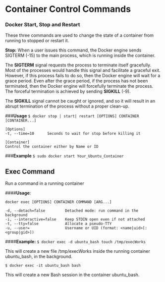 # Container Control Commands

### Docker Start, Stop and Restart
These three commands are used to change the state of a container from running to stopped or restart it.

**Stop:** When a user issues this command, the Docker engine sends SIGTERM (-15) to the main process, which is running inside the container.

The **SIGTERM** signal requests the process to terminate itself gracefully. Most of the processes would handle this signal and facilitate a graceful exit. However, if this process fails to do so, then the Docker engine will wait for a grace period. Even after the grace period, if the process has not been terminated, then the Docker engine will forcefully terminate the process. The forceful termination is achieved by sending **SIGKILL** (-9).

The **SIGKILL** signal cannot be caught or ignored, and so it will result in an abrupt termination of the process without a proper clean-up.

###**Usage**
```$ docker stop | start| restart [OPTIONS] CONTAINER [CONTAINER...]``` 

    [Options]
    -t, --time=10      Seconds to wait for stop before killing it
    
    [Container]	
    Control the container either by Name or ID

###**Example**
```$ sudo docker start Your_Ubuntu_Container```

## Exec Command

Run a command in a running container

####**Usage**:

```docker exec [OPTIONS] CONTAINER COMMAND [ARG...]```

    -d, --detach=false         Detached mode: run command in the background
    -i, --interactive=false    Keep STDIN open even if not attached
    -t, --tty=false            Allocate a pseudo-TTY
    -u, --user=                Username or UID (format: <name|uid>[:<group|gid>])
    
####**Example:**
```$ docker exec -d ubuntu_bash touch /tmp/execWorks```

This will create a new file /tmp/execWorks inside the running container ubuntu_bash, in the background.

```$ docker exec -it ubuntu_bash bash```

This will create a new Bash session in the container ubuntu_bash.
